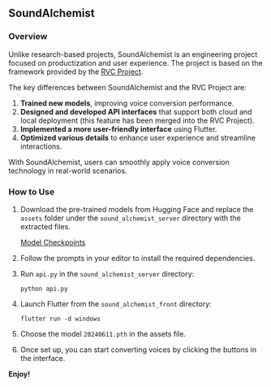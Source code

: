 ## SoundAlchemist

### Overview

Unlike research-based projects, SoundAlchemist is an engineering project focused on productization and user experience. The project is based on the framework provided by the [RVC Project](https://github.com/RVC-Project/Retrieval-based-Voice-Conversion-WebUI).

The key differences between SoundAlchemist and the RVC Project are:

1. **Trained new models**, improving voice conversion performance.
2. **Designed and developed API interfaces** that support both cloud and local deployment (this feature has been merged into the RVC Project).
3. **Implemented a more user-friendly interface** using Flutter.
4. **Optimized various details** to enhance user experience and streamline interactions.

With SoundAlchemist, users can smoothly apply voice conversion technology in real-world scenarios.

### How to Use

1. Download the pre-trained models from Hugging Face and replace the `assets` folder under the `sound_alchemist_server` directory with the extracted files.

   [Model Checkpoints](https://huggingface.co/XiaokaiQin/SoundAlchemistAssets/tree/main)

2. Follow the prompts in your editor to install the required dependencies.

3. Run `api.py` in the `sound_alchemist_server` directory:

   ```
   python api.py
   ```

4. Launch Flutter from the `sound_alchemist_front` directory:

   ```
   flutter run -d windows
   ```

5. Choose the model `20240611.pth` in the assets file.

6. Once set up, you can start converting voices by clicking the buttons in the interface.

**Enjoy!**

